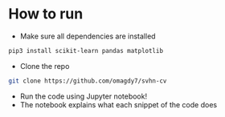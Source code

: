 # How to run
- Make sure all dependencies are installed
```bash
pip3 install scikit-learn pandas matplotlib
```
- Clone the repo
```bash
git clone https://github.com/omagdy7/svhn-cv
```
- Run the code using Jupyter notebook!
- The notebook explains what each snippet of the code does

